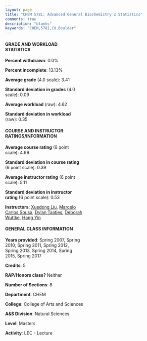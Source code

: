 ```yaml
---
layout: page
title: "CHEM 5781: Advanced General Biochemistry 2 Statistics"
comments: true
description: "blanks"
keywords: "CHEM,5781,CU,Boulder"
---
```

<head>
<script src="https://ajax.googleapis.com/ajax/libs/jquery/2.1.3/jquery.min.js"></script>
<script src="https://dl.dropboxusercontent.com/s/pc42nxpaw1ea4o9/highcharts.js?dl=0"></script>
<!-- <script src="../assets/js/highcharts.js"></script> -->
<style type="text/css">@font-face {
	font-family: "Bebas Neue";
	src: url(https://www.filehosting.org/file/details/544349/BebasNeue Regular.otf) format("opentype");
	}
	h1.Bebas { 
		font-family: "Bebas Neue", Verdana, Tahoma;
	}
</style>
</head>
<body>
	<div id="container" style="float: right; width: 45%; height: 88%; margin-left: 2.5%; margin-right: 2.5%;"></div>
	<script language="JavaScript">
		$(document).ready(function() {
		var chart = {type: 'column'};
		var title = {text: 'Grade Distribution'};
		var xAxis = {categories: ['A','B','C','D','F'],crosshair: true};
		var yAxis = {min: 0,title: {text: 'Percentage'}};
		var tooltip = {headerFormat: '<center><b><span style="font-size:20px">{point.key}</span></b></center>',
		               pointFormat: '<td style="padding:0"><b>{point.y:.1f}%</b></td>',
		               footerFormat: '</table>',shared: true,useHTML: true};
		var plotOptions = {column: {pointPadding: 0.0,borderWidth: 0}};  
		var credits = {enabled: false};var series= [{name: 'Percent',data: [49.17,47.77,1.92,0.0,1.14,]}];
		var json = {};
		json.chart = chart;
		json.title = title;
		json.tooltip = tooltip;
		json.xAxis = xAxis;
		json.yAxis = yAxis;  
		json.series = series;
		json.plotOptions = plotOptions;  
		json.credits = credits;
		$('#container').highcharts(json);
	});
	</script>
</body>
			   
#### GRADE AND WORKLOAD STATISTICS

**Percent withdrawn**: 0.0%

**Percent incomplete**: 13.13%

**Average grade** (4.0 scale): 3.41

**Standard deviation in grades** (4.0 scale): 0.09

**Average workload** (raw): 4.62

**Standard deviation in workload** (raw): 0.35

#### COURSE AND INSTRUCTOR RATINGS/INFORMATION

**Average course rating** (6 point scale): 4.99

**Standard deviation in course rating** (6 point scale): 0.39

**Average instructor rating** (6 point scale): 5.11

**Standard deviation in instructor rating** (6 point scale): 0.53

**Instructors**: <a href='../../instructors/Xuedong_Liu'>Xuedong Liu</a>, <a href='../../instructors/Marcelo_Carlos_Sousa'>Marcelo Carlos Sousa</a>, <a href='../../instructors/Dylan_Taatjes'>Dylan Taatjes</a>, <a href='../../instructors/Deborah_Wuttke'>Deborah Wuttke</a>, <a href='../../instructors/Hang_Yin'>Hang Yin</a>

#### GENERAL CLASS INFORMATION

**Years provided**: Spring 2007, Spring 2010, Spring 2011, Spring 2012, Spring 2013, Spring 2014, Spring 2015, Spring 2017

**Credits**: 5

**RAP/Honors class?** Neither

**Number of Sections**: 8

**Department**: CHEM

**College**: College of Arts and Sciences

**A&S Division**: Natural Sciences

**Level**: Masters

**Activity**: LEC - Lecture

